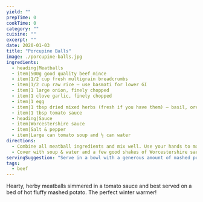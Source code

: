 ```yaml
---
yield: ""
prepTime: 0
cookTime: 0
category: ""
cuisine: ""
excerpt: ""
date: 2020-01-03
title: "Porcupine Balls"
image: ./porcupine-balls.jpg
ingredients:
  - heading|Meatballs
  - item|500g good quality beef mince
  - item|1/2 cup fresh multigrain breadcrumbs
  - item|1/2 cup raw rice — use basmati for lower GI
  - item|1 large onion, finely chopped
  - item|1 clove garlic, finely chopped
  - item|1 egg
  - item|1 tbsp dried mixed herbs (fresh if you have them) — basil, oregano & parsley
  - item|1 tbsp tomato sauce
  - heading|Sauce
  - item|Worcestershire sauce
  - item|Salt & pepper
  - item|Large can tomato soup and ½ can water
directions:
  - Combine all meatball ingredients and mix well. Use your hands to massage well as they will stick together much better that way. Shape into balls the size of walnuts. Place in layers in casserole dish.
  - Cover with soup & water and a few good shakes of Worcestershire sauce. Cover and simmer for at least 45 minutes, or until the rice is tender.
servingSuggestion: "Serve in a bowl with a generous amount of mashed potato."
tags:
  - beef
---
```


Hearty, herby meatballs simmered in a tomato sauce and best served on a bed of hot fluffy mashed potato. The perfect winter warmer!
